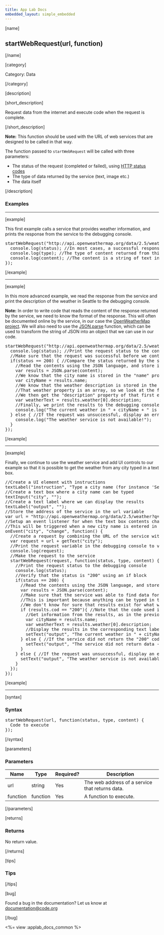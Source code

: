 ```yaml
---
title: App Lab Docs
embedded_layout: simple_embedded
---
```


[name]

## startWebRequest(url, function)

[/name]


[category]

Category: Data

[/category]

[description]

[short_description]

Request data from the internet and execute code when the request is complete.

[/short_description]

**Note:** This function should be used with the URL of web services that are designed to be called in that way.

The function passed to `startWebRequest` will be called with three parameters:

- The status of the request (completed or failed), using [HTTP status codes](https://developer.mozilla.org/en-US/docs/Web/HTTP/Response_codes)
- The type of data returned by the service (text, image etc.)
- The data itself

[/description]

### Examples
____________________________________________________

[example]

This first example calls a service that provides weather information, and prints the response from the service to the debugging console.
<pre>
startWebRequest("http://api.openweathermap.org/data/2.5/weather?q=Seattle,us", function(status, type, content) {
  console.log(status); //In most cases, a successful response is indicated by "200"
  console.log(type); //The type of content returned from this service is text/json
  console.log(content); //The content is a string of text in the JSON syntax
});
</pre>

[/example]

____________________________________________________

[example]

In this more advanced example, we read the response from the service and print the description of the weather in Seattle to the debugging console.

**Note:** In order to write code that reads the content of the response returned by the service, we need to know the format of the response. This will often be documented online by the service, in our case the [OpenWeatherMap project](http://openweathermap.org/weather-data). We will also need to use the [JSON.parse](https://developer.mozilla.org/en-US/docs/Web/JavaScript/Reference/Global_Objects/JSON/parse) function, which can be used to transform the string of JSON into an object that we can use in our code.
<pre>
startWebRequest("http://api.openweathermap.org/data/2.5/weather?q=Seattle,us", function(status, type, content) {
  console.log(status); //Print the request status to the console
  //Make sure that the request was successful before we continue
  if(status == 200) { //Compare the status returned by the service to the value 200
    //Read the contents using the JSON language, and store it in the results variable
    var results = JSON.parse(content);
    //We know that the city name is stored in the "name" property of the results
    var cityName = results.name;
    //We know that the weather description is stored in the "weather" property of the results
    //That weather property is an array, so we look at the first element of the array
    //We then get the "description" property of that first element
    var weatherText = results.weather[0].description;
    //Finally, we print the results to the debugging console
    console.log("The current weather in " + cityName + " is " + weatherText + ".");
  } else { //If the request was unsuccessful, display an error message
    console.log("The weather service is not available!");
  }
});
</pre>

[/example]

____________________________________________________

[example]

Finally, we continue to use the weather service and add UI controls to our example so that it is possible to get the weather from any city typed in a text box.
<pre>
//Create a UI element with instructions
textLabel("instruction", "Type a city name (for instance 'Seattle, US')", "city");
//Create a text box where a city name can be typed
textInput("city", "");
//Create a text label where we can display the results
textLabel("output", "");
//Store the address of the service in the url variable
var url = "http://api.openweathermap.org/data/2.5/weather?q=";
//Setup an event listener for when the text box contents changed
//This will be triggered when a new city name is entered in the box
onEvent("city", "change", function() {
  //Create a request by combining the URL of the service with the city
  var request = url + getText("city");
  //Print the request variable in the debugging console to verify it is properly formed
  console.log(request);
  //Make the request to the service
  startWebRequest(request, function(status, type, content) {
    //Print the request status to the debugging console
    console.log(status);
    //Verify that the status is "200" using an if block
    if(status == 200) {
      //Read the contents using the JSON language, and store it in the results variable
      var results = JSON.parse(content);
      //Make sure that the service was able to find data for the city that was typed
      //This is important because anything can be typed in the box
      //We don't know for sure that results exist for what was typed
      if (results.cod == "200"){ //Note that the code used is the same as the HTTP status code
        //Get information from the results, as in the previous example
        var cityName = results.name;
        var weatherText = results.weather[0].description;
        //Display the results in the corresponding text label
        setText("output", "The current weather in " + cityName + " is " + weatherText + ".");
      } else { //If the service did not return the "200" code, display an error message
        setText("output", "The service did not return data - " + results.message);
      }
    } else { //If the request was unsuccessful, display an error message
      setText("output", "The weather service is not available!");
    }
  });
});
</pre>

[/example]

____________________________________________________

[syntax]

### Syntax
<pre>
startWebRequest(url, function(status, type, content) {
  Code to execute
});
</pre>

[/syntax]

[parameters]

### Parameters

| Name  | Type | Required? | Description |
|-----------------|------|-----------|-------------|
| url | string | Yes | The web address of a service that returns data.  |
| function | function | Yes | A function to execute.  |

[/parameters]

[returns]

### Returns
No return value.

[/returns]

[tips]

### Tips

[/tips]

[bug]

Found a bug in the documentation? Let us know at documentation@code.org

[/bug]

<%= view :applab_docs_common %>
